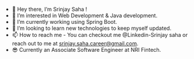 - 👋 Hey there, I’m Srinjay Saha !
- 👀 I’m interested in Web Development & Java development.
- 🌱 I’m currently working using Spring Boot.
- 💞️ I’m looking to learn new technologies to keep myself updated.
- 📫 How to reach me - You can checkout me @Linkedin-Srinjay saha or reach out to me at srinjay.saha.career@gmail.com.
- 😎 Currently an Associate Software Engineer at NRI Fintech.

<!---
Srinjay13/Srinjay13 is a ✨ special ✨ repository because its `README.md` (this file) appears on your GitHub profile.
You can click the Preview link to take a look at your changes.
--->

